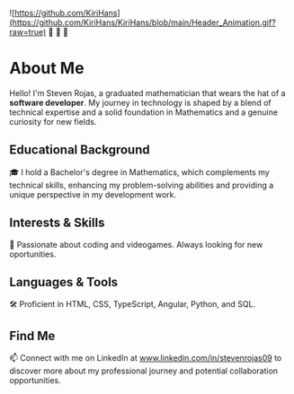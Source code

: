 ![https://github.com/KiriHans](https://github.com/KiriHans/KiriHans/blob/main/Header_Animation.gif?raw=true)
👋 👋 👋 

# About Me
Hello! I'm Steven Rojas, a graduated mathematician that wears the hat of a **software developer**. 
My journey in technology is shaped by a blend of technical expertise and a solid foundation in Mathematics and a genuine curiosity for new fields.

## Educational Background
🎓 I hold a Bachelor's degree in Mathematics, which complements my technical skills, enhancing my problem-solving abilities and providing a unique perspective in my development work.

## Interests & Skills
🌱 Passionate about coding and videogames. Always looking for new oportunities.

## Languages & Tools
🛠️ Proficient in HTML, CSS, TypeScript, Angular, Python, and SQL.

## Find Me
📫 Connect with me on LinkedIn at www.linkedin.com/in/stevenrojas09 to discover more about my professional journey and potential collaboration opportunities. 



